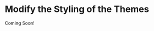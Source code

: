# Modify the Styling of the Themes

Coming Soon!

<!--

<div class="ahead">

#### Exercise Goals

* Customize and modify variables
  * Modify Clay Base variables
  * Add custom theme variables to the theme
* Modify components and global styles
  * Modify Clay Base partials
  * Add custom CSS and import it into the source file
* Add custom images

</div>

#### Add the SCSS File Structure to the Theme Source
1. **Copy** the contents of the _`exercise-src\css`_ folder.  
* **Paste** the files into your `livingstone-fjord-theme\src\css` folder.

#### Modify Clay Variables to Fit Branding 
1. **Drop** `_clay_variables.scss` from _`livingstone-fjord-theme\src\css`_ into the _Visual Studio Code_ editor. 
* **Click** to highlight the `// Insert snippet 01-custom-clay-variables here` comment.
* **Type** `lfr` to view the available code snippets.
* **Choose** the `01-custom-clay-variables` snippet.
* **Save** the file. 
  * Alternatively, you can type and save the following:

```SCSS
  $body-bg: white;
  $bright-color: #1865FB;
  $complementary-color: #869CAD;
  $dark-color: #242529;
  $light-color: #E7E7ED;
  $solid-color: #47647A;

  $portlet-decorate-bg: #FFF;
  $portlet-decorate-border: 1px solid $light-color;
```

#### Add Color Variables for the Theme
1. **Drop** `_colors.scss` from _`livingstone-fjord-theme\src\css\partials\variables`_ into the _Visual Studio Code_ editor. 
* **Click** to highlight the `// Insert snippet 02-colors-scss here` comment.
* **Type** `lfr` to view the available code snippets.
* **Choose** the `02-colors-scss` snippet.
* **Save** the file.
  * Alternatively, you can type and save the following:

```SCSS
  $fjord-primary: #5657A1;
  $fjord-info: #7BC6DC;
  $fjord-secondary: #BDCADB;
  $fjord-success: #57D192;
```

<div class="page"></div>

#### Import the Variable Partial Files
1. **Drop** `_variables.scss` from _`livingstone-fjord-theme\src\css\partials`_ into the _Visual Studio Code_ editor. 
* **Click** to highlight the `// Insert snippet 03-variables-scss here` comment.
* **Type** `lfr` to view the available code snippets.
* **Choose** the `03-variables-scss` snippet.
* **Save** the file.
  * Alternatively, you can type and save the following:

```SCSS
  @import "variables/colors";
```

#### Customize the Portlet Variables
1. **Drop** `_variables_custom.scss` from _`livingstone-fjord-theme\src\css\portlet`_ into the _Visual Studio Code_ editor. 
* **Click** to highlight the `// Insert snippet 04-portlet-variables-custom-scss here` comment.
* **Type** `lfr` to view the available code snippets.
* **Choose** the `04-portlet-variables-custom-scss` snippet.
* **Save** the file. 
  * Alternatively, you can type and save the following:

```SCSS
  $portlet-header-margin-bottom: map-get($spacers, 5);

  $portlet-topper-bg: #F1F5FF;
  $portlet-topper-border: #D7E5FF;
  $portlet-topper-color: map-get($theme-colors, primary);
  $portlet-topper-link-color: map-get($theme-colors, primary);
  $portlet-topper-link-hover-color: map-get($theme-colors, primary);

  $portlet-content-border-radius: 0 0 8px 8px;
  $portlet-topper-border-radius: 4px 4px 0 0;
```

#### Customize the Button Component
1. **Drop** the `_buttons.scss` file found in _`livingstone-fjord-theme\src\css\partials`_ into the _Visual Studio Code_ editor. 
* **Click** to highlight the `// Insert snippet 05-buttons-scss here` comment.
* **Type** `lfr` to view the available code snippets.
* **Choose** the `05-buttons-scss` snippet.
* **Save** the file.
  * Alternatively, you can type and save the following:

```SCSS
  .fjord-btn-primary {
    @include button-variant($fjord-primary, $fjord-primary);
  }
```

#### Add Custom Styling to the Footer
1. **Drop** the `_footer.scss` file found in _`livingstone-fjord-theme\src\css\partials`_ into the _Visual Studio Code_ editor.
* **Click** to highlight the `// Insert snippet 06-footer-scss here` comment.
* **Type** `lfr` to view the available code snippets.
* **Choose** the `06-footer-scss` snippet.
* **Save** the file.
  * Alternatively, you can type and save the following:
  
```SCSS
  .footer {
    a {
      color: inherit;
      &:hover,
      &:focus {
          color: white;
      }
    }
    // Insert snippet 10-social-media-footer-scss here
  }
```

#### Import Partials to Custom.scss
1. **Drop** the `_custom.scss` file found in _`livingstone-fjord-theme\src\css`_ into the _Visual Studio Code_ editor.
* **Press** *Enter* below the `/* inject:imports */` note.
* **Type** `lfr` to view the available code snippets.
* **Choose** the `07-custom-scss-imports` snippet.
* **Save** the file.
  * Alternatively, you can type and save the following:

```SCSS
  @import "partials/variables";

  @import "partials/backgrounds";
  @import "partials/buttons";
  @import "partials/footer";
  @import "partials/header";
  @import "partials/texts";

  @import "portlet/portlet_decorator";
```

<div class="page"></div>

#### Add Theme Images
1. **Copy** the contents of the `images` folder from _`exercise-src`_.   
* **Paste** the contents into _`livingstone-fjord-theme/src/images`_.
  * You will need to replace the thumbnail image.

#### Deploy the Theme to See the Styling Changes
1. **Run** `npm run deploy` in the _Command Line_ or the _Terminal_.
  * Make sure you are in the `liferay/livingstone-fjord-theme` directory
  * If you're already running gulp watch, this isn't needed.
* **Open** your browser.
  * You should already have a tab open at localhost:8080
* **Click** to _Refresh_ the page after the theme changes have finished deploying.

<br />

<div class="note">
Note: Now you should be able to see all the styling changes we made to the platform. We changed the theme colors, sizes of various elements, as well as the image for our theme. If you have time, feel free to change some of these things and customize the theme however you'd like.
</div>

<div class="page"></div>

#### Add the Livingstone Logo
1. **Click** _`Site Administration > Site Builder > Pages`_ in the _Menu_ for the _Livingstone Hotels & Resorts_ site.
* **Click** the gear icon next to _Public Pages_.
* **Click** to expand the _Logo_ section near the bottom of the page.
* **Click** _`Change > Select`_.
* **Choose** the `livingstone-logo.png` file from the _`exercise`_ folder.
* **Click** _Done_.
* **Click** to set the _Show Site Name_ slider to _No_.
* **Click** _Save_.

<br />

---

#### Bonus Exercise
1. Change the theme colors and sizes of various elements using the files we created or updated in the exercise above. Be creative and make it look how you'd like it to look.

-->